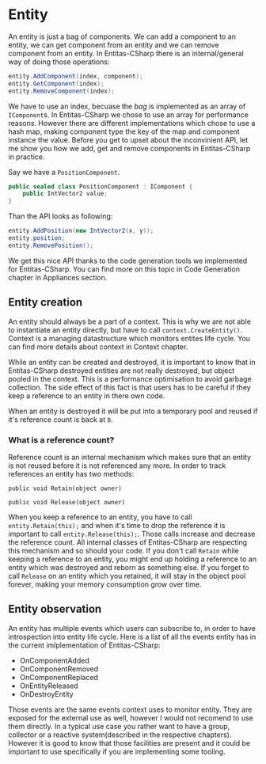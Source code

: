 # Entity
An entity is just a bag of components. We can add a component to an entity, we can get component from an entity and we can remove component from an entity. In Entitas-CSharp there is an internal/general way of doing those operations:
```csharp
entity.AddComponent(index, component);
entity.GetComponent(index);
entity.RemoveComponent(index);
```
We have to use an index, becuase the _bag_ is implemented as an array of `IComponent`s. In Entitas-CSharp we chose to use an array for performance reasons. However there are different implementations which chose to use a hash map, making component type the key of the map and component instance the value.
Before you get to upset about the inconvinient API, let me show you how we add, get and remove components in Entitas-CSharp in practice.

Say we have a `PositionComponent`. 
```csharp
public sealed class PositionComponent : IComponent {
    public IntVector2 value;
}
```

Than the API looks as following:

```csharp
entity.AddPosition(new IntVector2(x, y));
entity.position;
entity.RemovePosition();
```

We get this nice API thanks to the code generation tools we implemented for Entitas-CSharp. You can find more on this topic in Code Generation chapter in Appliances section.

## Entity creation
An entity should always be a part of a context. This is why we are not able to instantiate an entity directly, but have to call `context.CreateEntity()`. Context is a managing datastructure which monitors entites life cycle. You can find more details about context in Context chapter.

While an entity can be created and destroyed, it is important to know that in Entitas-CSharp destroyed entities are not really destroyed, but object pooled in the context. This is a performance optimisation to avoid garbage collection. The side effect of this fact is that users has to be careful if they keep a reference to an entity in there own code.

When an entity is destroyed it will be put into a temporary pool and reused if it's reference count is back at `0`. 

### What is a reference count?

Reference count is an internal mechanism which makes sure that an entity is not reused before it is not referenced any more. In order to track references an entity has two methods:

`public void Retain(object owner)`

`public void Release(object owner)`

When you keep a reference to an entity, you have to call `entity.Retain(this);` and when it's time to drop the reference it is important to call `entity.Release(this);`. Those calls increase and decrease the reference count. All internal classes of Entitas-CSharp are respecting this mechanism and so should your code. If you don't call `Retain` while keeping a reference to an entity, you might end up holding a reference to an entity which was destroyed and reborn as something else. If you forget to call `Release` on an entity which you retained, it will stay in the object pool forever, making your memory consumption grow over time.

## Entity observation

An entity has multiple events which users can subscribe to, in order to have introspection into entity life cycle.
Here is a list of all the events entity has in the current imlplementation of Entitas-CSharp:

- OnComponentAdded
- OnComponentRemoved
- OnComponentReplaced
- OnEntityReleased
- OnDestroyEntity

Those events are the same events context uses to monitor entity. They are exposed for the external use as well, however I would not recomend to use them directly. In a typical use case you rather want to have a group, collector or a reactive system(described in the respective chapters). However it is good to know that those facilities are present and it could be important to use specifically if you are implementing some tooling.